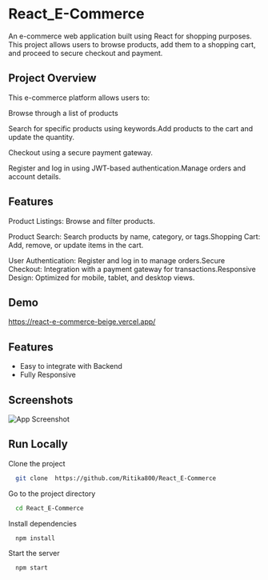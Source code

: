 # React_E-Commerce


An e-commerce web application built using React for shopping purposes. This project allows users to browse products, add them to a shopping cart, and proceed to secure checkout and payment.

## Project Overview

This e-commerce platform allows users to:
<p>Browse through a list of products </p> <p>Search for specific products using keywords.Add products to the cart and update the quantity.</p> <p>Checkout using a secure payment gateway.</p>
<p>Register and log in using JWT-based authentication.Manage orders and account details.</p>

## Features
<p>Product Listings: Browse and filter products.</p>
<p>Product Search: Search products by name, category, or tags.Shopping Cart: Add, remove, or update items in the cart.</p>
<p>User Authentication: Register and log in to manage orders.Secure Checkout: Integration with a payment gateway for transactions.Responsive Design: Optimized for mobile, tablet, and desktop views.</p>

## Demo

https://react-e-commerce-beige.vercel.app/

## Features

- Easy to integrate with Backend
- Fully Responsive


## Screenshots

![App Screenshot](https://i.ibb.co/fQ293tm/image.png)



## Run Locally

Clone the project

```bash
  git clone  https://github.com/Ritika800/React_E-Commerce
```

Go to the project directory

```bash
  cd React_E-Commerce
```

Install dependencies

```bash
  npm install
```

Start the server

```bash
  npm start
```
